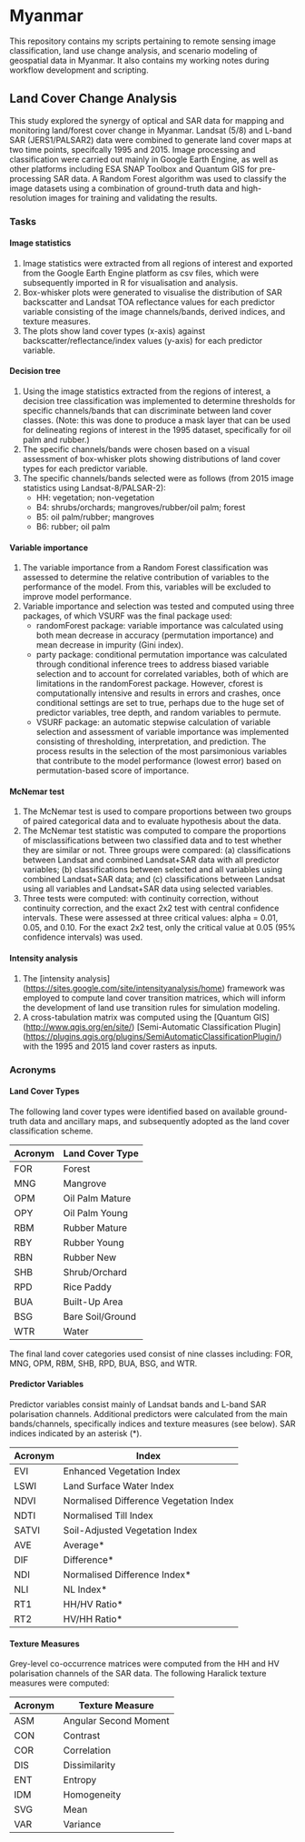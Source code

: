 # Myanmar
This repository contains my scripts pertaining to remote sensing image classification, land use change analysis, and scenario modeling of geospatial data in Myanmar. It also contains my working notes during workflow development and scripting.

## Land Cover Change Analysis
This study explored the synergy of optical and SAR data for mapping and monitoring land/forest cover change in Myanmar. Landsat (5/8) and L-band SAR (JERS1/PALSAR2) data were combined to generate land cover maps at two time points, specifcally 1995 and 2015. Image processing and classification were carried out mainly in Google Earth Engine, as well as other platforms including ESA SNAP Toolbox and Quantum GIS for pre-processing SAR data. A Random Forest algorithm was used to classify the image datasets using a combination of ground-truth data and high-resolution images for training and validating the results.

### Tasks

#### Image statistics
1. Image statistics were extracted from all regions of interest and exported from the Google Earth Engine platform as csv files, which were subsequently imported in R for visualisation and analysis. 
2. Box-whisker plots were generated to visualise the distribution of SAR backscatter and Landsat TOA reflectance values for each predictor variable consisting of the image channels/bands, derived indices, and texture measures.
3. The plots show land cover types (x-axis) against backscatter/reflectance/index values (y-axis) for each predictor variable.

#### Decision tree
1. Using the image statistics extracted from the regions of interest, a decision tree classification was implemented to determine thresholds for specific channels/bands that can discriminate between land cover classes. (Note: this was done to produce a mask layer that can be used for delineating regions of interest in the 1995 dataset, specifically for oil palm and rubber.)
2. The specific channels/bands were chosen based on a visual assessment of box-whisker plots showing distributions of land cover types for each predictor variable.
3. The specific channels/bands selected were as follows (from 2015 image statistics using Landsat-8/PALSAR-2):
    + HH: vegetation; non-vegetation
    + B4: shrubs/orchards; mangroves/rubber/oil palm; forest
    + B5: oil palm/rubber; mangroves
    + B6: rubber; oil palm

#### Variable importance
1. The variable importance from a Random Forest classification was assessed to determine the relative contribution of variables to the performance of the model. From this, variables will be excluded to improve model performance.
2. Variable importance and selection was tested and computed using three packages, of which VSURF was the final package used:
    + randomForest package: variable importance was calculated using both mean decrease in accuracy (permutation importance) and mean decrease in impurity (Gini index).
    + party package: conditional permutation importance was calculated through conditional inference trees to address biased variable selection and to account for correlated variables, both of which are limitations in the randomForest package. However, cforest is computationally intensive and results in errors and crashes, once conditional settings are set to true, perhaps due to the huge set of predictor variables, tree depth, and random variables to permute.
    + VSURF package: an automatic stepwise calculation of variable selection and assessment of variable importance was implemented consisting of thresholding, interpretation, and prediction. The process results in the selection of the most parsimonious variables that contribute to the model performance (lowest error) based on permutation-based score of importance.

#### McNemar test
1. The McNemar test is used to compare proportions between two groups of paired categorical data and to evaluate hypothesis about the data.
2. The McNemar test statistic was computed to compare the proportions of misclassifications between two classified data and to test whether they are similar or not. Three groups were compared: (a) classifications between Landsat and combined Landsat+SAR data with all predictor variables; (b) classifications between selected and all variables using combined Landsat+SAR data; and (c) classifications between Landsat using all variables and Landsat+SAR data using selected variables.
3. Three tests were computed: with continuity correction, without continuity correction, and the exact 2x2 test with central confidence intervals. These were assessed at three critical values: alpha = 0.01, 0.05, and 0.10. For the exact 2x2 test, only the critical value at 0.05 (95% confidence intervals) was used.

#### Intensity analysis
1. The [intensity analysis] (https://sites.google.com/site/intensityanalysis/home) framework was employed to compute land cover transition matrices, which will inform the development of land use transition rules for simulation modeling.
2. A cross-tabulation matrix was computed using the [Quantum GIS] (http://www.qgis.org/en/site/) [Semi-Automatic Classification Plugin] (https://plugins.qgis.org/plugins/SemiAutomaticClassificationPlugin/) with the 1995 and 2015 land cover rasters as inputs.



### Acronyms

#### Land Cover Types
The following land cover types were identified based on available ground-truth data and ancillary maps, and subsequently adopted as the land cover classification scheme.

Acronym | Land Cover Type
------- | ----------------
FOR     | Forest
MNG     | Mangrove
OPM     | Oil Palm Mature
OPY     | Oil Palm Young
RBM     | Rubber Mature
RBY     | Rubber Young
RBN     | Rubber New
SHB     | Shrub/Orchard
RPD     | Rice Paddy
BUA     | Built-Up Area
BSG     | Bare Soil/Ground
WTR     | Water

The final land cover categories used consist of nine classes including: FOR, MNG, OPM, RBM, SHB, RPD, BUA, BSG, and WTR.

#### Predictor Variables
Predictor variables consist mainly of Landsat bands and L-band SAR polarisation channels. Additional predictors were calculated from the main bands/channels, specifically indices and texture measures (see below). SAR indices indicated by an asterisk (*).

Acronym | Index
------- | ----------------
EVI     | Enhanced Vegetation Index
LSWI    | Land Surface Water Index
NDVI    | Normalised Difference Vegetation Index 
NDTI    | Normalised Till Index
SATVI   | Soil-Adjusted Vegetation Index
AVE     | Average*
DIF     | Difference*
NDI     | Normalised Difference Index*
NLI     | NL Index*
RT1     | HH/HV Ratio*
RT2     | HV/HH Ratio*

#### Texture Measures
Grey-level co-occurrence matrices were computed from the HH and HV polarisation channels of the SAR data. The following Haralick texture measures were computed:

Acronym | Texture Measure
------- | ----------------
ASM     | Angular Second Moment 
CON     | Contrast
COR     | Correlation
DIS     | Dissimilarity
ENT     | Entropy
IDM     | Homogeneity
SVG     | Mean
VAR     | Variance
